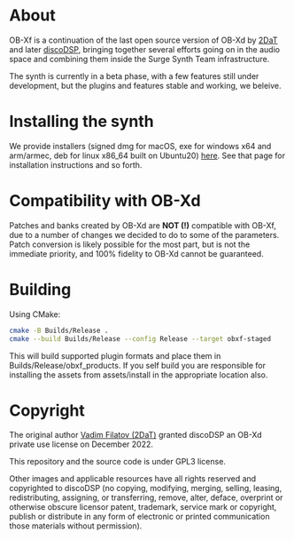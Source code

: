 # About

OB-Xf is a continuation of the last open source version of OB-Xd by [2DaT](https://github.com/2DaT/Obxd) and later
[discoDSP](https://github.com/reales/OB-Xd), bringing together several efforts going on in the audio space and
combining them inside the Surge Synth Team infrastructure.

The synth is currently in a beta phase, with a few features still under development, but the
plugins and features stable and working, we beleive.

# Installing the synth

We provide installers (signed dmg for macOS, exe for windows x64 and arm/armec, 
deb for linux x86_64 built on Ubuntu20) [here](https://github.com/surge-synthesizer/OB-Xf/releases/tag/Nightly).
See that page for installation instructions and so forth.

# Compatibility with OB-Xd

Patches and banks created by OB-Xd are **NOT (!)** compatible with OB-Xf, due to a number of changes we decided to do to some of the parameters.
Patch conversion is likely possible for the most part, but is not the immediate priority, and 100% fidelity to OB-Xd cannot be guaranteed.

# Building

Using CMake:

```bash
cmake -B Builds/Release .
cmake --build Builds/Release --config Release --target obxf-staged
```

This will build supported plugin formats and place them in Builds/Release/obxf_products. If you self build
you are responsible for installing the assets from assets/install in the appropriate location also.

# Copyright

The original author [Vadim Filatov (2DaT)](https://github.com/2DaT) granted discoDSP an OB-Xd private use license on December 2022.

This repository and the source code is under GPL3 license.

Other images and applicable resources have all rights reserved and copyrighted to discoDSP (no copying, modifying, merging, selling, leasing, redistributing, assigning, or transferring, remove, alter, deface, overprint or otherwise obscure licensor patent, trademark, service mark or copyright, publish or distribute in any form of electronic or printed communication those materials without permission).

